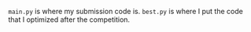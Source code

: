 `main.py` is where my submission code is. `best.py` is where I put the code that I optimized after the competition.
